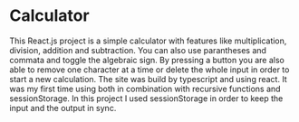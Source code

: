 # Calculator

This React.js project is a simple calculator with features like multiplication, division, addition and subtraction. You can also use parantheses and commata and toggle the algebraic sign. By pressing a button you are also able to remove one character at a time or delete the whole input in order to start a new calculation. The site was build by typescript and using react. It was my first time using both in combination with recursive functions and sessionStorage. In this project I used sessionStorage in order to keep the input and the output in sync.
